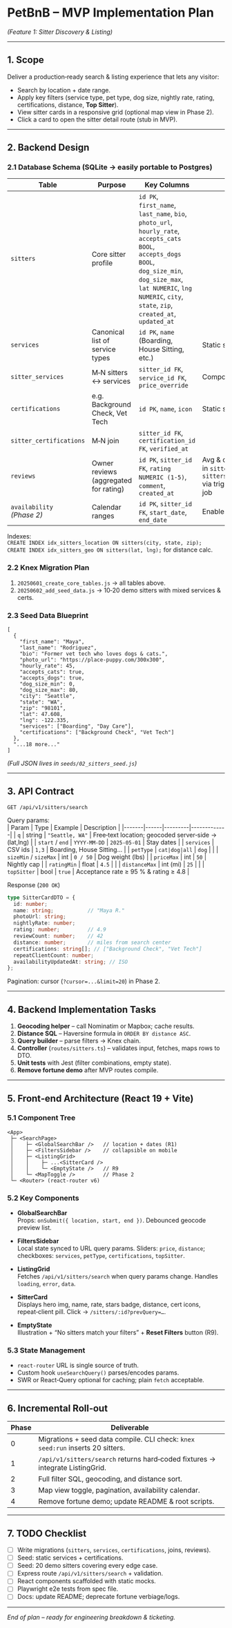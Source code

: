 # PetBnB – MVP Implementation Plan  
*(Feature 1: Sitter Discovery & Listing)*

---

## 1. Scope  
Deliver a production‑ready search & listing experience that lets any visitor:
* Search by location + date range.
* Apply key filters (service type, pet type, dog size, nightly rate, rating, certifications, distance, **Top Sitter**).
* View sitter cards in a responsive grid (optional map view in Phase 2).
* Click a card to open the sitter detail route (stub in MVP).

---

## 2. Backend Design  

### 2.1 Database Schema (SQLite → easily portable to Postgres)  
| Table | Purpose | Key Columns | Notes |
|-------|---------|-------------|-------|
| `sitters` | Core sitter profile | `id PK`, `first_name`, `last_name`, `bio`, `photo_url`, `hourly_rate`, `accepts_cats BOOL`, `accepts_dogs BOOL`, `dog_size_min`, `dog_size_max`, `lat NUMERIC`, `lng NUMERIC`, `city`, `state`, `zip`, `created_at`, `updated_at` |  |
| `services` | Canonical list of service types | `id PK`, `name` (Boarding, House Sitting, etc.) | Static seed |
| `sitter_services` | M‑N sitters ↔ services | `sitter_id FK`, `service_id FK`, `price_override` | Composite PK |
| `certifications` | e.g. Background Check, Vet Tech | `id PK`, `name`, `icon` | Static seed |
| `sitter_certifications` | M‑N join | `sitter_id FK`, `certification_id FK`, `verified_at` |  |
| `reviews` | Owner reviews (aggregated for rating) | `id PK`, `sitter_id FK`, `rating NUMERIC (1‑5)`, `comment`, `created_at` | Avg & count cached in `sitters.rating`, `sitters.review_count` via trigger or nightly job |
| `availability` *(Phase 2)* | Calendar ranges | `id PK`, `sitter_id FK`, `start_date`, `end_date` | Enables R1 / R2 |

Indexes:  
`CREATE INDEX idx_sitters_location ON sitters(city, state, zip);`  
`CREATE INDEX idx_sitters_geo ON sitters(lat, lng);` for distance calc.

### 2.2 Knex Migration Plan  
1. `20250601_create_core_tables.js` → all tables above.  
2. `20250602_add_seed_data.js` → 10‑20 demo sitters with mixed services & certs.  

### 2.3 Seed Data Blueprint  
```jsonc
[
  {
    "first_name": "Maya",
    "last_name": "Rodriguez",
    "bio": "Former vet tech who loves dogs & cats.",
    "photo_url": "https://place-puppy.com/300x300",
    "hourly_rate": 45,
    "accepts_cats": true,
    "accepts_dogs": true,
    "dog_size_min": 0,
    "dog_size_max": 80,
    "city": "Seattle",
    "state": "WA",
    "zip": "98101",
    "lat": 47.608,
    "lng": -122.335,
    "services": ["Boarding", "Day Care"],
    "certifications": ["Background Check", "Vet Tech"]
  },
  "...18 more..."
]
```
*(Full JSON lives in `seeds/02_sitters_seed.js`)*

---

## 3. API Contract  

`GET /api/v1/sitters/search`  

Query params:  
| Param | Type | Example | Description |
|-------|------|---------|-------------|
| `q` | string | `"Seattle, WA"` | Free‑text location; geocoded server‑side → (lat,lng) |
| `start` / `end` | `YYYY‑MM‑DD` | `2025-05-01` | Stay dates |
| `services` | CSV ids | `1,3` | Boarding, House Sitting… |
| `petType` | `cat|dog|all` | `dog` |  |
| `sizeMin` / `sizeMax` | int | `0 / 50` | Dog weight (lbs) |
| `priceMax` | int | `50` | Nightly cap |
| `ratingMin` | float | `4.5` |  |
| `distanceMax` | int (mi) | `25` |  |
| `topSitter` | bool | `true` | Acceptance rate ≥ 95 % & rating ≥ 4.8 |

Response (`200 OK`)
```ts
type SitterCardDTO = {
  id: number;
  name: string;           // "Maya R."
  photoUrl: string;
  nightlyRate: number;
  rating: number;         // 4.9
  reviewCount: number;    // 42
  distance: number;       // miles from search center
  certifications: string[]; // ["Background Check", "Vet Tech"]
  repeatClientCount: number;
  availabilityUpdatedAt: string; // ISO
};
```

Pagination: cursor (`?cursor=...&limit=20`) in Phase 2.

---

## 4. Backend Implementation Tasks  

1. **Geocoding helper** – call Nominatim or Mapbox; cache results.  
2. **Distance SQL** – Haversine formula in `ORDER BY distance ASC`.  
3. **Query builder** – parse filters → Knex chain.  
4. **Controller** (`routes/sitters.ts`) – validates input, fetches, maps rows to DTO.  
5. **Unit tests** with Jest (filter combinations, empty state).  
6. **Remove fortune demo** after MVP routes compile.  

---

## 5. Front‑end Architecture (React 19 + Vite)  

### 5.1 Component Tree  
```
<App>
 ├─ <SearchPage>
 │    ├─ <GlobalSearchBar />   // location + dates (R1)
 │    ├─ <FiltersSidebar />    // collapsible on mobile
 │    ├─ <ListingGrid>
 │    │    ├─ ...<SitterCard />
 │    │    └─ <EmptyState />   // R9
 │    └─ <MapToggle />         // Phase 2
 └─ <Router> (react-router v6)
```

### 5.2 Key Components  

* **GlobalSearchBar**  
  Props: `onSubmit({ location, start, end })`. Debounced geocode preview list.  

* **FiltersSidebar**  
  Local state synced to URL query params. Sliders: `price`, `distance`; checkboxes: `services`, `petType`, `certifications`, `topSitter`.  

* **ListingGrid**  
  Fetches `/api/v1/sitters/search` when query params change. Handles `loading`, `error`, `data`.  

* **SitterCard**  
  Displays hero img, name, rate, stars badge, distance, cert icons, repeat‑client pill. Click → `/sitters/:id?prevQuery=…`.  

* **EmptyState**  
  Illustration + “No sitters match your filters” + **Reset Filters** button (R9).  

### 5.3 State Management  

* `react-router` URL is single source of truth.  
* Custom hook `useSearchQuery()` parses/encodes params.  
* SWR or React‑Query optional for caching; plain `fetch` acceptable.

---

## 6. Incremental Roll‑out  

| Phase | Deliverable |
|-------|-------------|
| 0 | Migrations + seed data compile. CLI check: `knex seed:run` inserts 20 sitters. |
| 1 | `/api/v1/sitters/search` returns hard‑coded fixtures → integrate ListingGrid. |
| 2 | Full filter SQL, geocoding, and distance sort. |
| 3 | Map view toggle, pagination, availability calendar. |
| 4 | Remove fortune demo; update README & root scripts. |

---

## 7. TODO Checklist  

- [ ] Write migrations (`sitters`, `services`, `certifications`, joins, reviews).  
- [ ] Seed: static services + certifications.  
- [ ] Seed: 20 demo sitters covering every edge case.  
- [ ] Express route `/api/v1/sitters/search` + validation.  
- [ ] React components scaffolded with static mocks.  
- [ ] Playwright e2e tests from spec file.  
- [ ] Docs: update README; deprecate fortune verbiage/logs.  

---

*End of plan – ready for engineering breakdown & ticketing.*
